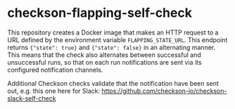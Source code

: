 # checkson-flapping-self-check

This repository creates a Docker image that makes an HTTP request to a URL defined by the
environment variable `FLAPPING_STATE_URL`. This endpoint returns `{"state": true}` and 
`{"state": false}` in an alternating manner. This means that the check also alternates
between successful and unsuccessful runs, so that on each run notifications are sent 
via its configured notification channels.

Additional Checkson checks validate that the notification have been sent out, e.g. this
one here for Slack: https://github.com/checkson-io/checkson-slack-self-check
